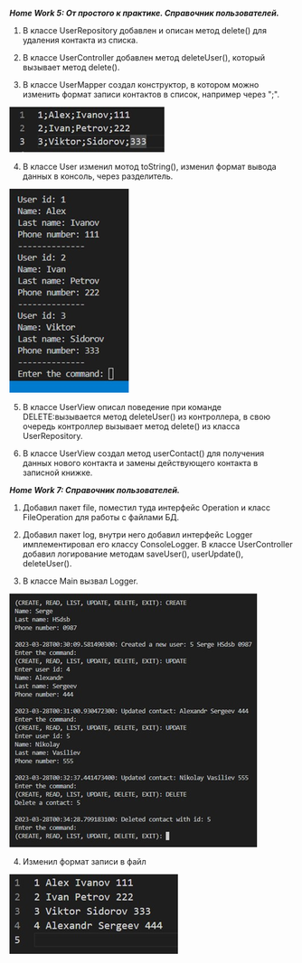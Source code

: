 ***Home Work 5: От простого к практике. Cправочник пользователей.***

1. В классе UserRepository добавлен и описан метод delete() для удаления контакта из списка.

2. В классе UserController добавлен метод deleteUser(), который вызывает метод delete().

3. В классе UserMapper создал конструктор, в котором можно изменить формат записи контактов в список, например через ";".

![](Image_01.jpg)


4. В классе User изменил мотод toString(), изменил формат вывода данных в консоль, через разделитель. 

![](Image_02.jpg)

5. В классе UserView описал поведение при команде DELETE:вызывается метод deleteUser() из контроллера, в свою очередь контроллер вызывает метод delete() из класса UserRepository.

6. В классе UserView создал метод userContact() для получения данных нового контакта и замены действующего контакта в записной книжке.

***Home Work 7: Cправочник пользователей.***

1. Добавил пакет file, поместил туда интерфейс Operation и класс FileOperation для работы с файлами БД.

2. Добавил пакет log, внутри него добавил интерфейс Logger имплементировал его классу ConsoleLogger. В классе UserController добавил логирование методам saveUser(), userUpdate(), deleteUser().

3. В классе Main вызвал Logger. 

![](Log.jpg)

4. Изменил формат записи в файл

![](Format.jpg)